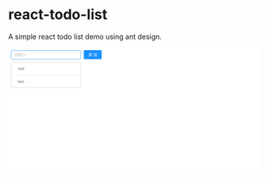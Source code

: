 # react-todo-list
A simple react todo list demo using ant design.

![demo](https://raw.githubusercontent.com/changday/react-todo-list/master/demo.gif)

